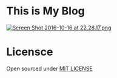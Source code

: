 # This is My Blog

[![Screen Shot 2016-10-16 at 22.28.17.png](https://s19.postimg.org/osn1nz1yb/Screen_Shot_2016_10_16_at_22_28_17.png)](https://postimg.org/image/4l9lvo4gv/)
 
# Licensce

Open sourced under [MIT LICENSE](https://github.com/thinker3197/ink/blob/master/LICENSE) 





